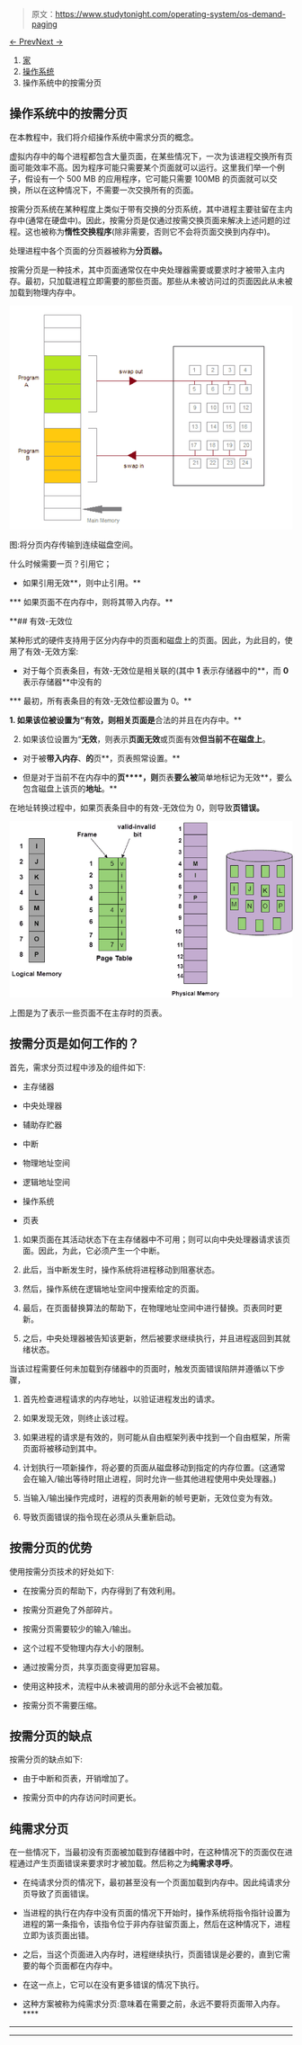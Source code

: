 > 原文：<https://www.studytonight.com/operating-system/os-demand-paging>

[← Prev](/operating-system/virtual-memory-in-operating-systems "Virtual Memory in OS")[Next →](/operating-system/copyonwrite-in-operating-system "Copy on Write in OS")

<nav aria-label="breadcrumb">

1.  [家](/)
2.  [操作系统](/operating-system)
3.  操作系统中的按需分页

</nav>

<article>

# 操作系统中的按需分页

在本教程中，我们将介绍操作系统中需求分页的概念。

虚拟内存中的每个进程都包含大量页面，在某些情况下，一次为该进程交换所有页面可能效率不高。因为程序可能只需要某个页面就可以运行。这里我们举一个例子，假设有一个 500 MB 的应用程序，它可能只需要 100MB 的页面就可以交换，所以在这种情况下，不需要一次交换所有的页面。

按需分页系统在某种程度上类似于带有交换的分页系统，其中进程主要驻留在主内存中(通常在硬盘中)。因此，按需分页是仅通过按需交换页面来解决上述问题的过程。这也被称为**惰性交换程序**(除非需要，否则它不会将页面交换到内存中)。

处理进程中各个页面的分页器被称为**分页器。**

按需分页是一种技术，其中页面通常仅在中央处理器需要或要求时才被带入主内存。最初，只加载进程立即需要的那些页面。那些从未被访问过的页面因此从未被加载到物理内存中。

![Demand Paging](img/73e6abd0e0d1fb39499cdd39a56ec5ff.png)

图:将分页内存传输到连续磁盘空间。

什么时候需要一页？引用它；

*   如果引用无效**，则中止引用。**

***   如果页面不在内存中，则将其带入内存。** 

 **## 有效-无效位

某种形式的硬件支持用于区分内存中的页面和磁盘上的页面。因此，为此目的，使用了有效-无效方案:

*   对于每个页表条目，有效-无效位是相关联的(其中 **1** 表示存储器中的**，而 **0** 表示存储器**中没有的

***   最初，所有表条目的有效-无效位都设置为 0。** 

 **1.  如果该位被设置为“**有效**，则相关页面是**合法的并且在内存中。**

2.  如果该位设置为“**无效**，则表示**页面无效**或页面有效**但当前不在磁盘上**。

*   对于被**带入内存**、**的**页**，页表照常设置。**

*   但是对于当前不在内存中的**页****，则**页表**要么被**简单地标记为无效**，要么包含磁盘上该页的**地址**。**

在地址转换过程中，如果页表条目中的有效-无效位为 0，则导致**页错误。**

![](img/11865966b8b8d1a3da06b26f73797d12.png)

上图是为了表示一些页面不在主存时的页表。

## 按需分页是如何工作的？

首先，需求分页过程中涉及的组件如下:

*   主存储器

*   中央处理器

*   辅助存贮器

*   中断

*   物理地址空间

*   逻辑地址空间

*   操作系统

*   页表

1.  如果页面在其活动状态下在主存储器中不可用；则可以向中央处理器请求该页面。因此，为此，它必须产生一个中断。

2.  此后，当中断发生时，操作系统将进程移动到阻塞状态。

3.  然后，操作系统在逻辑地址空间中搜索给定的页面。

4.  最后，在页面替换算法的帮助下，在物理地址空间中进行替换。页表同时更新。

5.  之后，中央处理器被告知该更新，然后被要求继续执行，并且进程返回到其就绪状态。

当该过程需要任何未加载到存储器中的页面时，触发页面错误陷阱并遵循以下步骤，

1.  首先检查进程请求的内存地址，以验证进程发出的请求。

2.  如果发现无效，则终止该过程。

3.  如果进程的请求是有效的，则可能从自由框架列表中找到一个自由框架，所需页面将被移动到其中。

4.  计划执行一项新操作，将必要的页面从磁盘移动到指定的内存位置。(这通常会在输入/输出等待时阻止进程，同时允许一些其他进程使用中央处理器。)

5.  当输入/输出操作完成时，进程的页表用新的帧号更新，无效位变为有效。

6.  导致页面错误的指令现在必须从头重新启动。

## 按需分页的优势

使用按需分页技术的好处如下:

*   在按需分页的帮助下，内存得到了有效利用。

*   按需分页避免了外部碎片。

*   按需分页需要较少的输入/输出。

*   这个过程不受物理内存大小的限制。

*   通过按需分页，共享页面变得更加容易。

*   使用这种技术，流程中从未被调用的部分永远不会被加载。

*   按需分页不需要压缩。

## 按需分页的缺点

按需分页的缺点如下:

*   由于中断和页表，开销增加了。

*   按需分页中的内存访问时间更长。

## 纯需求分页

在一些情况下，当最初没有页面被加载到存储器中时，在这种情况下的页面仅在进程通过产生页面错误来要求时才被加载。然后称之为**纯需求寻呼**。

*   在纯请求分页的情况下，最初甚至没有一个页面加载到内存中。因此纯请求分页导致了页面错误。

*   当进程的执行在内存中没有页面的情况下开始时，操作系统将指令指针设置为进程的第一条指令，该指令位于非内存驻留页面上，然后在这种情况下，进程立即为该页面出错。

*   之后，当这个页面进入内存时，进程继续执行，页面错误是必要的，直到它需要的每个页面都在内存中。

*   在这一点上，它可以在没有更多错误的情况下执行。

*   这种方案被称为纯需求分页:意味着在需要之前，永远不要将页面带入内存。**** </article>

* * *

* * *